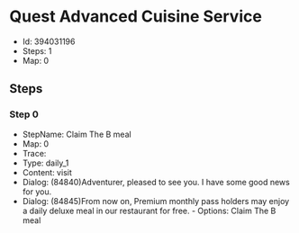 # Quest Advanced Cuisine Service

- Id: 394031196
- Steps: 1
- Map: 0

## Steps

### Step 0
- StepName:  Claim The B meal
- Map:  0
- Trace:  
- Type:  daily_1
- Content:  visit
- Dialog: (84840)Adventurer, pleased to see you. I have some good news for you.
- Dialog: (84845)From now on, Premium monthly pass holders may enjoy a daily deluxe meal in our restaurant for free. - Options: Claim The B meal


